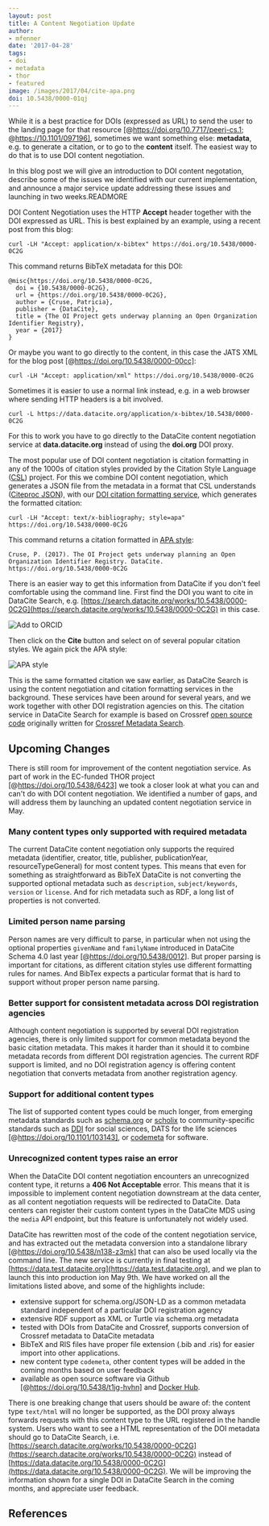 ```yaml
---
layout: post
title: A Content Negotiation Update
author: 
- mfenner
date: '2017-04-28'
tags:
- doi
- metadata
- thor
- featured
image: /images/2017/04/cite-apa.png
doi: 10.5438/0000-01qj
---
```

While it is a best practice for DOIs (expressed as URL) to send the user to the landing page for that resource [@https://doi.org/10.7717/peerj-cs.1; @https://10.1101/097196], sometimes we want something else: **metadata**, e.g. to generate a citation, or to go to the **content** itself. The easiest way to do that is to use DOI content negotiation.

In this blog post we will give an introduction to DOI content negotation, describe some of the issues we identified with our current implementation, and announce a major service update addressing these issues and launching in two weeks.READMORE

DOI Content Negotiation uses the HTTP **Accept** header together with the DOI expressed as URL. This is best explained by an example, using a recent post from this blog:

```
curl -LH "Accept: application/x-bibtex" https://doi.org/10.5438/0000-0C2G
```

This command returns BibTeX metadata for this DOI:

```
@misc{https://doi.org/10.5438/0000-0C2G,
  doi = {10.5438/0000-0C2G},
  url = {https://doi.org/10.5438/0000-0C2G},
  author = {Cruse, Patricia},
  publisher = {DataCite},
  title = {The OI Project gets underway planning an Open Organization Identifier Registry},
  year = {2017}
}
```

Or maybe you want to go directly to the content, in this case the JATS XML for the blog post [@https://doi.org/10.5438/0000-00cc]:

```
curl -LH "Accept: application/xml" https://doi.org/10.5438/0000-0C2G
```

Sometimes it is easier to use a normal link instead, e.g. in a web browser where sending HTTP headers is a bit involved.

```
curl -L https://data.datacite.org/application/x-bibtex/10.5438/0000-0C2G
```

For this to work you have to go directly to the DataCite content negotiation service at **data.datacite.org** instead of using the **doi.org** DOI proxy.

The most popular use of DOI content negotiation is citation formatting in any of the 1000s of citation styles provided by the Citation Style Language ([CSL](http://citationstyles.org/)) project. For this we combine DOI content negotiation, which generates a JSON file from the metadata in a format that CSL understands ([Citeproc JSON](https://bitbucket.org/fbennett/citeproc-js/)), with our [DOI citation formatting service](https://blog.datacite.org/citation-formatting-service-upgrade/), which generates the formatted citation:

```
curl -LH "Accept: text/x-bibliography; style=apa" https://doi.org/10.5438/0000-0C2G
```

This command returns a citation formatted in [APA style](http://www.apastyle.org/):

```
Cruse, P. (2017). The OI Project gets underway planning an Open Organization Identifier Registry. DataCite. https://doi.org/10.5438/0000-0C2G
```

There is an easier way to get this information from DataCite if you don't feel comfortable using the command line. First find the DOI you want to cite in DataCite Search, e.g. [https://search.datacite.org/works/10.5438/0000-0C2G](https://search.datacite.org/works/10.5438/0000-0C2G) in this case.

![Add to ORCID](/images/2017/04/search-result.png)

Then click on the **Cite** button and select on of several popular citation styles. We again pick the APA style:

![APA style](/images/2017/04/cite-apa.png)

This is the same formatted citation we saw earlier, as DataCite Search is using the content negotiation and citation formatting services in the background. These services have been around for several years, and we work together with other DOI registration agencies on this. The citation service in DataCite Search for example is based on Crossref [open source code](https://github.com/crosscite/doi-metadata-search) originally written for [Crossref Metadata Search](https://search.crossref.org).

## Upcoming Changes

There is still room for improvement of the content negotiation service. As part of work in the EC-funded THOR project [@https://doi.org/10.5438/6423] we took a closer look at what you can and can't do with DOI content negotiation. We identified a number of gaps, and will address them by launching an updated content negotiation service in May.

### Many content types only supported with required metadata
The current DataCite content negotiation only supports the required metadata (identifier, creator, title, publisher, publicationYear, resourceTypeGeneral) for most content types. This means that even for something as straightforward as BibTeX DataCite is not converting the supported optional metadata such as `description`, `subject/keywords`, `version` or `license`. And for rich metadata such as RDF, a long list of properties is not converted.

### Limited person name parsing
Person names are very difficult to parse, in particular when not using the optional properties `givenName` and `familyName` introduced in DataCite Schema 4.0 last year [@https://doi.org/10.5438/0012]. But proper parsing is important for citations, as different citation styles use different formatting rules for names. And BibTex expects a particular format that is hard to support without proper person name parsing.

### Better support for consistent metadata across DOI registration agencies
Although content negotiation is supported by several DOI registration agencies, there is only limited support for common metadata beyond the basic citation metadata. This makes it harder than it should it to combine metadata records from different DOI registration agencies. The current RDF support is limited, and no DOI registration agency is offering content negotiation that converts metadata from another registration agency.

### Support for additional content types
The list of supported content types could be much longer, from emerging metadata standards such as [schema.org](https://schema.org/) or [scholix](http://www.scholix.org/) to community-specific standards such as [DDI](https://www.ddialliance.org/) for social sciences, DATS for the life sciences [@https://doi.org/10.1101/103143], or [codemeta](http://codemeta.github.io/) for software.

### Unrecognized content types raise an error
When the DataCite DOI content negotiation encounters an unrecognized content type, it returns a **406 Not Acceptable** error. This means that it is impossible to implement content negotiation downstream at the data center, as all content negotiation requests will be redirected to DataCite. Data centers can register their custom content types in the DataCite MDS using the `media` API endpoint, but this feature is unfortunately not widely used.

DataCite has rewritten most of the code of the content negotiation service, and has extracted out the metadata conversion into a standalone library [@https://doi.org/10.5438/n138-z3mk] that can also be used locally via the command line. The new service is currently in final testing at [https://data.test.datacite.org](https://data.test.datacite.org), and we plan to launch this into production ion May 9th. We have worked on all the limitations listed above, and some of the highlights include:

* extensive support for schema.org/JSON-LD as a common metadata standard independent of a particular DOI registration agency
* extensive RDF support as XML or Turtle via schema.org metadata
* tested with DOIs from DataCite and Crossref, supports conversion of Crossref metadata to DataCite metadata
* BibTeX and RIS files have proper file extension (.bib and .ris) for easier import into other applications.
* new content type `codemeta`, other content types will be added in the coming months based on user feedback
* available as open source software via Github [@https://doi.org/10.5438/t1jg-hvhn] and [Docker Hub](https://hub.docker.com/r/crosscite/content-negotiation/).

There is one breaking change that users should be aware of: the content type `text/html` will no longer be supported, as the DOI proxy always forwards requests with this content type to the URL registered in the handle system. Users who want to see a HTML representation of the DOI metadata should go to DataCite Search, i.e. [https://search.datacite.org/works/10.5438/0000-0C2G](https://search.datacite.org/works/10.5438/0000-0C2G) instead of  [https://data.datacite.org/10.5438/0000-0C2G](https://data.datacite.org/10.5438/0000-0C2G). We will be improving the information shown for a single DOI in DataCite Search in the coming months, and appreciate user feedback.

## References
